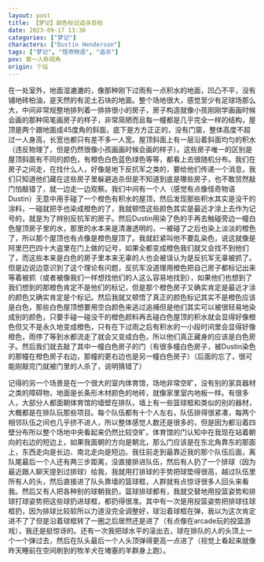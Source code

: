 ```yaml
---
layout: post
title: 【梦记】颜色标记追杀目标
date: 2023-09-17 13:30
categories: ["梦记"]
characters: ["Dustin Henderson"]
tags: ["梦记", "怪奇物语", "追杀"]
pov: 第一人称视角
origin: 个站
---
```


在一处室外，地面湿漉漉的，像那种刚下过雨有一点积水的地面，凹凸不平，没有铺地砖柏油，是天然的有泥土石块的地面。整个场地很大，感觉至少有足球场那么大，中间非常规整地排列着一排排很小的房子，房子构造就像小孩刚刚学画画时候会画的那种简笔画房子的样子，非常简陋而且每一幢都是几乎完全一样的结构，屋顶是两个跟地面成45度角的斜面，底下是方方正正的，没有门窗，整体高度不超过一人身高，长宽也都只有差不多一人宽。屋顶斜面上有一层沿着斜面均匀的积水（违反物理了，但是仍然很像小孩画画时候会画的样子）。这些房子唯一的区别是屋顶斜面有不同的颜色，有橙色白色蓝色绿色等等，都看上去很随机分布。我们在房子之间走，在找什么人，好像是地下反抗军之类的，要给他们传递一个消息，我们只知道他们藏在这些房子里躲避追杀但是不知道到底是哪些房子，也不敢贸然敲门怕敲错了，就一边走一边观察。我们中间有一个人（感觉有点像怪奇物语Dustin）无意中用手碰了一个橙色有积水的屋顶，然后发现那些积水其实是没干的涂料，一碰就把手也染成橙色的了，我就顿悟这些颜色其实是最近才涂上去作为记号的，就是为了辨别反抗军的房子。然后Dustin用染了色的手再去触碰旁边一幢白色屋顶房子里的水，那里的水本来是清澈透明的，一被碰了之后也染上淡淡的橙色了，所以那个屋顶也有点像是橙色屋顶了。我就赶紧叫他不要乱染色，说这就像是阿里巴巴四十大盗里在门上做的记号，如果全都变成橙色我们就又会找不到他们了，而这些本来是白色的房子里本来无辜的人也会被误认为是反抗军无辜被抓了。但是边说边意识到了这个理论有问题，反抗军没道理用橙色把自己房子都标记出来等着被抓（或者被像我们一样想找他们的人这么容易地找到），如果他们也想到了我们想到的那橙色肯定不是他们的标记，但是那个橙色房子又确实肯定是最近才涂的颜色又确实肯定是个标记。然后我就又顿悟了真正的颜色标记其实不是橙色应该是白色，那些白色屋顶想要用空白颜色来逃过追捕但是他们其实可以被很轻易地染成别的颜色，只要手碰一碰没干的橙色颜料再去碰白色屋顶的积水就会显得好像橙色但又不是永久地变成橙色，只有在下过雨之后有积水的一小段时间里会显得好像橙色，雨停了等到水都流走了就会又变成白色，所以他们真正藏身的应该是白色房子。然后我们就去敲了其中一幢白色房子的门（有很多幢白色房子，被Dustin染色的那幢在橙色房子右边，那幢的更右边也是另一幢白色房子）（后面的忘了，很可能刚敲完门就被门里的人杀了，说明猜错了）

记得的另一个场景是在一个很大的室内体育馆，场地非常空旷，没有别的家具器材之类的障碍物，地面是长条形木材颜色的地砖，就像家里室内地板一样。有很多人，大部分人都面朝体育馆的墙壁在排队，墙上有一些篮球框和类似的别的器材，大概都是在排队玩那些项目。每个队伍都有十个人左右，队伍排得很紧凑，每两个相邻队伍之间也几乎挤不进人，所以整体感觉人数还是很多的，但是因为都沿着四壁分布所以整个场地中央看起来仍然比较空旷。体育馆的门认知中在我现在站着朝向的右边的短边上，如果我面朝的方向是朝北，那么门应该是在东北角靠东的那面上，东西走向是长边、南北走向是短边。我往前走到最靠近我的那个队伍后面，离队尾最后一个人还有两三步距离，没直接排进队伍，然后有人扔了一个排球（因为最近跟人聊天提到过排球）给我，我就用打排球的手势把球垫得很高，越过队伍里所有人的头，然后直接进了队头靠墙的篮球框，人群就有点惊讶很多人回头来看我。然后又有人把各种别的球朝我扔，篮球排球都有，我就交替地用投篮姿势和排球打球姿势把这些球扔进球框，都扔得很准。其中有一次是用投篮姿势把排球往球框扔，因为排球比较软所以力道没完全调整好，球沿着球框在弹，我以为这次肯定进不了了但是沿着球框转了一圈之后居然还是进了（有点像在arcade玩的投篮游戏），我还是挺惊讶的。还有一次我把球水平的滚出去，球在排队的人的头顶上一个一个弹过去，然后在队头最后一个人头顶弹得更高一点进了（视觉上看起来就像昨天睡前在空间刷到的牧羊犬在堵塞的羊群身上跑）。
